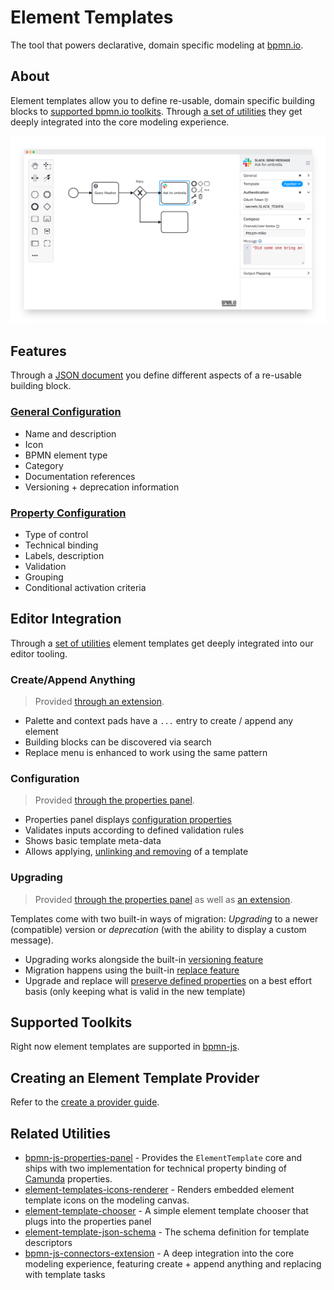 # Element Templates

The tool that powers declarative, domain specific modeling at [bpmn.io](https://bpmn.io/).

## About

Element templates allow you to define re-usable, domain specific building blocks to [supported bpmn.io toolkits](#supported-toolkits). Through [a set of utilities](#related-utilities) they get deeply integrated into the core modeling experience.

![Element Templates application demo](./docs/screenshot.png)


## Features

Through a [JSON document](https://docs.camunda.io/docs/next/components/modeler/desktop-modeler/element-templates/defining-templates/) you define different aspects of a re-usable building block.

### [General Configuration](./docs/DEFINITION.md#general)

* Name and description
* Icon
* BPMN element type
* Category
* Documentation references
* Versioning + deprecation information

### [Property Configuration](./docs/DEFINITION.md#properties)

* Type of control
* Technical binding
* Labels, description
* Validation
* Grouping
* Conditional activation criteria


## Editor Integration

Through a [set of utilities](#related-utilities) element templates get deeply integrated into our editor tooling.

### Create/Append Anything

> Provided [through an extension](https://github.com/bpmn-io/bpmn-js-connectors-extension).

* Palette and context pads have a `...` entry to create / append any element
* Building blocks can be discovered via search
* Replace menu is enhanced to work using the same pattern

### Configuration

> Provided [through the properties panel](https://github.com/bpmn-io/bpmn-js-properties-panel).

* Properties panel displays [configuration properties](./docs/PROPERTIES.md#readme)
* Validates inputs according to defined validation rules
* Shows basic template meta-data
* Allows applying, [unlinking and removing](./docs/UNLINK_REMOVE.md#readme) of a template

### Upgrading

> Provided [through the properties panel](https://github.com/bpmn-io/bpmn-js-properties-panel) as well as [an extension](https://github.com/bpmn-io/bpmn-js-connectors-extension).

Templates come with two built-in ways of migration: _Upgrading_ to a newer (compatible) version or _deprecation_ (with the ability to display a custom message).

* Upgrading works alongside the built-in [versioning feature](./docs/VERSIONING.md#readme)
* Migration happens using the built-in [replace feature](./docs/REPLACE.md#readme)
* Upgrade and replace will [preserve defined properties](./docs/REPLACE.md#upgrade-behavior) on a best effort basis (only keeping what is valid in the new template)

## Supported Toolkits

Right now element templates are supported in [bpmn-js](https://github.com/bpmn-io/bpmn-js).


## Creating an Element Template Provider

Refer to the [create a provider guide](./docs/CREATE_ELEMENT_TEMPLATE_PROVIDER.md).


## Related Utilities

* [bpmn-js-properties-panel](https://github.com/bpmn-io/bpmn-js-properties-panel) - Provides the `ElementTemplate` core and ships with two implementation for technical property binding of [Camunda](https://camunda.com/) properties.
* [element-templates-icons-renderer](https://github.com/bpmn-io/element-templates-icons-renderer) - Renders embedded element template icons on the modeling canvas.
* [element-template-chooser](https://github.com/bpmn-io/element-template-chooser) - A simple element template chooser that plugs into the properties panel
* [element-template-json-schema](https://github.com/camunda/element-templates-json-schema) - The schema definition for template descriptors
* [bpmn-js-connectors-extension](https://github.com/bpmn-io/bpmn-js-connectors-extension) - A deep integration into the core modeling experience, featuring create + append anything and replacing with template tasks
